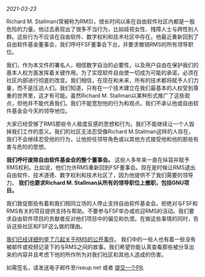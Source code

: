 _2021-03-23_

Richard M. Stallman(常被称为RMS)，很长时间以来在自由软件社区内都是一股危险的力量。他过去表现出了很多不当行为，比如歧视女性、残障人士与跨性别人群。这些行为不应该在自由软件、数字权利和技术社区中存在。他最近重新回到了自由软件基金董事会，我们呼吁FSF董事会下台，并要求撤销RMS的所有领导职位。

我们，作为本文件的署名人，相信数字自治的必要性，以及用户自由在保护我们的基本人权方面发挥着关键作用。为了实现软件自由使一切成为可能的承诺，必须在社区内部进行彻底的改变。我们相信，在现在和未来，所有的技术都将赋予人们力量，而不是压迫人们。我们知道，只有在一个技术建立在我们最基本的人权受到尊重的世界里，这才有可能。虽然Richard M. Stallman以某种形式推广了这些观点，但他并不能代表我们。我们不能宽恕他的行为和观点。我们不承认他或自由软件基金会今天的领导地位。

大家已经受够了RMS那些令人极度反感的思想和行为。我们不能继续让一个人毁掉我们工作的意义。我们的社区无法忍受像Richard M.Stallman这样的人存在，我们不会继续忍受他的行为，让他担任领导角色或以其他方式接受他和他的那些有害与危险的思想。

**我们呼吁废除自由软件基金会的整个董事会。** 这些人多年来一直在纵容并赋予RMS权利。比如说，他们允许RMS重新回到FSF董事会。现在是时候让RMS退出自由软件、技术道德、数字权利和技术社区了，因为他提供不了我们需要的领导力。 **我们也要求Richard M. Stallman从所有的领导职位上撤职，包括GNU项目。**

我们敦促那些有着和我们相同立场的人停止支持自由软件基金会。拒绝对与FSF和RMS有关的项目提供支持与帮助。不要参与FSF举办或欢迎RMS的活动。我们要求自由软件项目的贡献者反对他们项目中的偏见和仇恨。在做这些事情的同时，告诉这些社区和FSF这么做的理由。

[我们已经详细列举了几起关于RMS的公开事件][1]。 我们中的一些人也有着一些没有被邮件或视频记录下的与RMS之间的故事。我们希望你能认真查看那些被分享出来的内容并且考虑下他的所作所为对我们社区和其他人造成的伤害。

[1]: https://rms-open-letter.github.io/appendix

如需签名，请发送电子邮件至riseup.net 或者 [提交一个PR](https://github.com/rms-open-letter/rms-open-letter.github.io/pulls).



